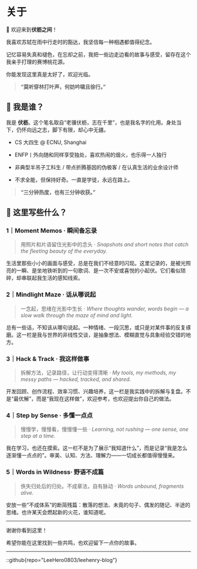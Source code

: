 # 关于
👋 欢迎来到**伏枥之间**！

我喜欢苏轼在雨中行走时的豁达，我坚信每一种相遇都值得纪念。

记忆容易失真和褪色，在忘却之前，我把一些边走边看的故事与感受，留存在这个我亲手打理的赛博桃花源。

你能发现这里真是太好了，欢迎光临。

> **“莫听穿林打叶声，何妨吟啸且徐行。”**

## 👤 我是谁？

我是 **伏枥**。这个笔名取自“老骥伏枥，志在千里”，也是我名字的化用。身处当下，仍怀向远之志，脚下有限，却心中无疆。

- CS 大四生 @ ECNU, Shanghai
- ENFP丨外向随和同样享受独处，喜欢热闹的烟火，也乐得一人独行
- 非典型半吊子工科生 / 带点折腾基因的伪极客 / 在认真生活的业余设计师

- 不求全能，但保持好奇。一直是学徒，永远在路上。

> **“三分钟热度，也有三分钟收获。”**

## 📖 这里写些什么？

### 1｜Moment Memos · 瞬间备忘录

> 用照片和片语留住光影中的念头 · *Snapshots and short notes that catch the fleeting beauty of the everyday.*

生活里那些小小的画面与感受，总是在我们不经意时闪现。这里记录的，是被光照亮的一瞬、是坐地铁听到的一句歌词、是一次不安或喜悦的小起伏。它们看似琐碎，却串联起我生活的感知线索。

### 2｜**Mindlight Maze · 话从哪说起**

> 一念起，思绪在光影中生长 · *Where thoughts wander, words begin — a slow walk through the maze of mind and light.*

总有一些话，不知该从哪句说起。一种情绪、一段沉思，或只是对某件事的反复琢磨。这一栏是我与世界的非线性交谈，是抽象想法、模糊直觉与具象经验交错的地方。

### 3｜**Hack & Track · 我这样做事**

> 拆解方法，记录路径，让行动变得清晰 · *My tools, my methods, my messy paths — hacked, tracked, and shared.*

开发回顾、创作流程、效率习惯、兴趣培养，这一栏是我实践中的拆解与复盘。不是“最优解”，而是“我现在这样做”，欢迎参考，也欢迎提出你自己的做法。

### 4｜**Step by Sense · 多懂一点点**

> 慢慢学，慢慢看，慢慢懂一些 · *Learning, not rushing — one sense, one step at a time.*

我在学习，也还在摸索。这一栏不是为了展示“我知道什么”，而是记录“我是怎么逐渐懂一点点的”。审美、认知、方法、理解力——一切成长都值得慢慢来。

### 5｜**Words in Wildness· 野语不成篇**

> 佚失归处后的归处。不成章法，自有脉动 · *Words unbound, fragments alive.*

安放一些“不成体系”的断简残篇：散落的想法、未竟的句子、偶发的随记、半途的思绪。也许某天会燃起新的火花，谁知道呢。

---

谢谢你看到这里！

希望你能在这里找到一些共鸣，也欢迎留下一点你的故事。

---

::github{repo="LeeHero0803/leehenry-blog"}



